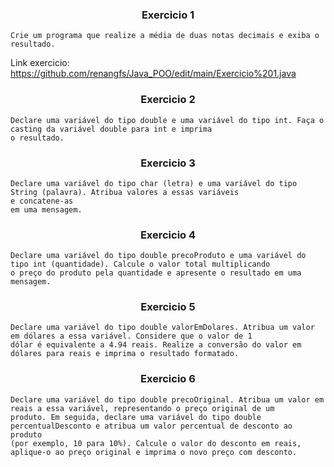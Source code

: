 <h3 align = "center">Exercicio 1</h3>

    Crie um programa que realize a média de duas notas decimais e exiba o resultado.
Link exercicio: https://github.com/renangfs/Java_POO/edit/main/Exercicio%201.java
<h3 align = "center">Exercicio 2</h3>

    Declare uma variável do tipo double e uma variável do tipo int. Faça o casting da variável double para int e imprima 
    o resultado.
<h3 align = "center">Exercicio 3</h3>
  
    Declare uma variável do tipo char (letra) e uma variável do tipo String (palavra). Atribua valores a essas variáveis
    e concatene-as
    em uma mensagem.
<h3 align = "center">Exercicio 4</h3>
    
    Declare uma variável do tipo double precoProduto e uma variável do tipo int (quantidade). Calcule o valor total multiplicando
    o preço do produto pela quantidade e apresente o resultado em uma mensagem.
<h3 align = "center">Exercicio 5</h3>
    
    Declare uma variável do tipo double valorEmDolares. Atribua um valor em dólares a essa variável. Considere que o valor de 1
    dólar é equivalente a 4.94 reais. Realize a conversão do valor em dólares para reais e imprima o resultado formatado.
<h3 align = "center">Exercicio 6</h3>
    
    Declare uma variável do tipo double precoOriginal. Atribua um valor em reais a essa variável, representando o preço original de um
    produto. Em seguida, declare uma variável do tipo double percentualDesconto e atribua um valor percentual de desconto ao produto 
    (por exemplo, 10 para 10%). Calcule o valor do desconto em reais, aplique-o ao preço original e imprima o novo preço com desconto.

